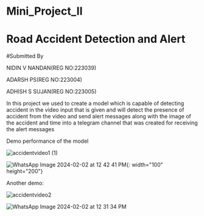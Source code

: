 # Mini_Project_II
# Road Accident Detection and Alert
#Submitted By

NIDIN V NANDAN(REG NO:223039)

ADARSH PS(REG NO:223004)

ADHISH S SUJAN(REG NO:223005)

In this project we used to create a model which is capable of detecting accident in the video input that is given and will detect the presence of accident from the video and send alert messages along with the image of the accident and time into a telegram channel that was created for receiving the alert messages

Demo performance of the model

![accidentvideo1 (1)](https://github.com/nidinvnandan/Mini_Project_II/assets/128630742/609c3081-36d1-48b0-ba4d-2849b9daa3a5)

![WhatsApp Image 2024-02-02 at 12 42 41 PM](https://github.com/nidinvnandan/Mini_Project_II/assets/128630742/e1b6ff55-2dfe-4f48-8ba1-8651bb26c05b){: width="100" height="200"}



Another demo:

![accidentvideo2](https://github.com/nidinvnandan/Mini_Project_II/assets/128630742/8b6997da-0fc6-4283-a333-eb25e4e6cff2)

![WhatsApp Image 2024-02-02 at 12 31 34 PM](https://github.com/nidinvnandan/Mini_Project_II/assets/128630742/5a8411a8-9de7-46c1-8351-0e56f69106d7)

